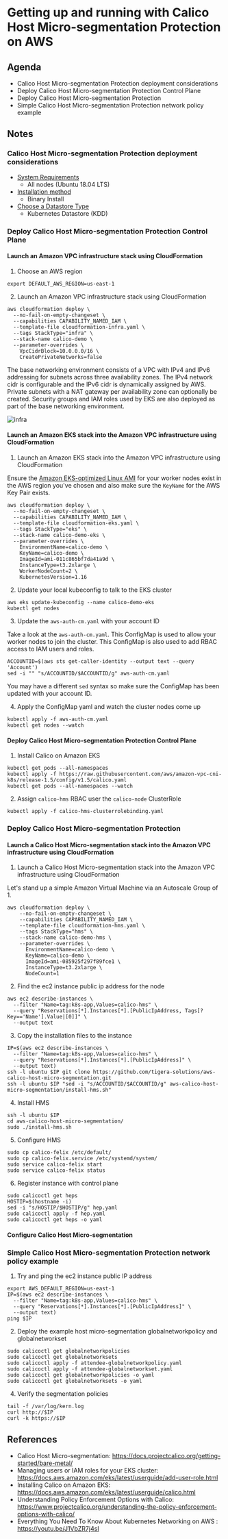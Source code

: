 # Getting up and running with Calico Host Micro-segmentation Protection on AWS

## Agenda

- Calico Host Micro-segmentation Protection deployment considerations
- Deploy Calico Host Micro-segmentation Protection Control Plane
- Deploy Calico Host Micro-segmentation Protection
- Simple Calico Host Micro-segmentation Protection network policy example

## Notes

### Calico Host Micro-segmentation Protection deployment considerations

- [System Requirements](https://docs.projectcalico.org/getting-started/bare-metal/requirements)
  - All nodes (Ubuntu 18.04 LTS)
- [Installation method](https://docs.projectcalico.org/getting-started/bare-metal/installation/)
  - Binary Install
- [Choose a Datastore Type](https://docs.tigera.io/getting-started/bare-metal/installation/binary#step-3-create-environment-file)
  - Kubernetes Datastore (KDD)

### Deploy Calico Host Micro-segmentation Protection Control Plane

#### Launch an Amazon VPC infrastructure stack using CloudFormation

1. Choose an AWS region

```
export DEFAULT_AWS_REGION=us-east-1
```

2. Launch an Amazon VPC infrastructure stack using CloudFormation

```
aws cloudformation deploy \
  --no-fail-on-empty-changeset \
  --capabilities CAPABILITY_NAMED_IAM \
  --template-file cloudformation-infra.yaml \
  --tags StackType="infra" \
  --stack-name calico-demo \
  --parameter-overrides \
    VpcCidrBlock=10.0.0.0/16 \
    CreatePrivateNetworks=false
```

The base networking environment consists of a VPC with IPv4 and IPv6 addressing for subnets across three availability zones. The IPv4 network cidr is configurable and the IPv6 cidr is dynamically assigned by AWS.  Private subnets with a NAT gateway per availability zone can optionally be created.  Security groups and IAM roles used by EKS are also deployed as part of the base networking environment.

![infra](images/infra.png)

#### Launch an Amazon EKS stack into the Amazon VPC infrastructure using CloudFormation

1. Launch an Amazon EKS stack into the Amazon VPC infrastructure using CloudFormation

Ensure the [Amazon EKS-optimized Linux AMI](https://docs.aws.amazon.com/eks/latest/userguide/eks-optimized-ami.html) for your worker nodes exist in the AWS region you've chosen and also make sure the `KeyName` for the AWS Key Pair exists.

```
aws cloudformation deploy \
  --no-fail-on-empty-changeset \
  --capabilities CAPABILITY_NAMED_IAM \
  --template-file cloudformation-eks.yaml \
  --tags StackType="eks" \
  --stack-name calico-demo-eks \
  --parameter-overrides \
    EnvironmentName=calico-demo \
    KeyName=calico-demo \
    ImageId=ami-011c865bf7da41a9d \
    InstanceType=t3.2xlarge \
    WorkerNodeCount=2 \
    KubernetesVersion=1.16
```

2. Update your local kubeconfig to talk to the EKS cluster

```
aws eks update-kubeconfig --name calico-demo-eks
kubectl get nodes
```

3. Update the `aws-auth-cm.yaml` with your account ID

Take a look at the `aws-auth-cm.yaml`.  This ConfigMap is used to allow your worker nodes to join the cluster. This ConfigMap is also used to add RBAC access to IAM users and roles.

```
ACCOUNTID=$(aws sts get-caller-identity --output text --query 'Account')
sed -i "" "s/ACCOUNTID/$ACCOUNTID/g" aws-auth-cm.yaml
```

You may have a different `sed` syntax so make sure the ConfigMap has been updated with your account ID.

4.  Apply the ConfigMap yaml and watch the cluster nodes come up

```
kubectl apply -f aws-auth-cm.yaml
kubectl get nodes --watch
```

#### Deploy Calico Host Micro-segmentation Protection Control Plane

1. Install Calico on Amazon EKS

```
kubectl get pods --all-namespaces
kubectl apply -f https://raw.githubusercontent.com/aws/amazon-vpc-cni-k8s/release-1.5/config/v1.5/calico.yaml
kubectl get pods --all-namespaces --watch
```

2. Assign `calico-hms` RBAC user the `calico-node` ClusterRole

```
kubectl apply -f calico-hms-clusterrolebinding.yaml
```

### Deploy Calico Host Micro-segmentation Protection

#### Launch a Calico Host Micro-segmentation stack into the Amazon VPC infrastructure using CloudFormation

1. Launch a Calico Host Micro-segmentation stack into the Amazon VPC infrastructure using CloudFormation

Let's stand up a simple Amazon Virtual Machine via an Autoscale Group of 1.

```
aws cloudformation deploy \
    --no-fail-on-empty-changeset \
    --capabilities CAPABILITY_NAMED_IAM \
    --template-file cloudformation-hms.yaml \
    --tags StackType="hms" \
    --stack-name calico-demo-hms \
    --parameter-overrides \
      EnvironmentName=calico-demo \
      KeyName=calico-demo \
      ImageId=ami-085925f297f89fce1 \
      InstanceType=t3.2xlarge \
      NodeCount=1
```

2. Find the ec2 instance public ip address for the node

```
aws ec2 describe-instances \
  --filter "Name=tag:k8s-app,Values=calico-hms" \
  --query "Reservations[*].Instances[*].[PublicIpAddress, Tags[?Key=='Name'].Value|[0]]" \
  --output text
```

3. Copy the installation files to the instance

```
IP=$(aws ec2 describe-instances \
  --filter "Name=tag:k8s-app,Values=calico-hms" \
  --query "Reservations[*].Instances[*].[PublicIpAddress]" \
  --output text)
ssh -l ubuntu $IP git clone https://github.com/tigera-solutions/aws-calico-host-micro-segmentation.git
ssh -l ubuntu $IP "sed -i "s/ACCOUNTID/$ACCOUNTID/g" aws-calico-host-micro-segmentation/install-hms.sh"
```

4. Install HMS

```
ssh -l ubuntu $IP
cd aws-calico-host-micro-segmentation/
sudo ./install-hms.sh
```

5. Configure HMS

```
sudo cp calico-felix /etc/default/
sudo cp calico-felix.service /etc/systemd/system/
sudo service calico-felix start
sudo service calico-felix status
```

6. Register instance with control plane

```
sudo calicoctl get heps
HOSTIP=$(hostname -i)
sed -i "s/HOSTIP/$HOSTIP/g" hep.yaml
sudo calicoctl apply -f hep.yaml
sudo calicoctl get heps -o yaml
```

#### Configure Calico Host Micro-segmentation


### Simple Calico Host Micro-segmentation Protection network policy example

1. Try and ping the ec2 instance public IP address

```
export AWS_DEFAULT_REGION=us-east-1
IP=$(aws ec2 describe-instances \
  --filter "Name=tag:k8s-app,Values=calico-hms" \
  --query "Reservations[*].Instances[*].[PublicIpAddress]" \
  --output text)
ping $IP
```

2. Deploy the example host micro-segmentation globalnetworkpolicy and globalnetworkset

```
sudo calicoctl get globalnetworkpolicies
sudo calicoctl get globalnetworksets
sudo calicoctl apply -f attendee-globalnetworkpolicy.yaml
sudo calicoctl apply -f attendee-globalnetworkset.yaml
sudo calicoctl get globalnetworkpolicies -o yaml
sudo calicoctl get globalnetworksets -o yaml
```

4. Verify the segmentation policies

```
tail -f /var/log/kern.log
curl http://$IP
curl -k https://$IP
```

## References

* Calico Host Micro-segmentation: https://docs.projectcalico.org/getting-started/bare-metal/
* Managing users or IAM roles for your EKS cluster: https://docs.aws.amazon.com/eks/latest/userguide/add-user-role.html
* Installing Calico on Amazon EKS: https://docs.aws.amazon.com/eks/latest/userguide/calico.html
* Understanding Policy Enforcement Options with Calico: https://www.projectcalico.org/understanding-the-policy-enforcement-options-with-calico/
* Everything You Need To Know About Kubernetes Networking on AWS : https://youtu.be/J1VbZR7j4sI
